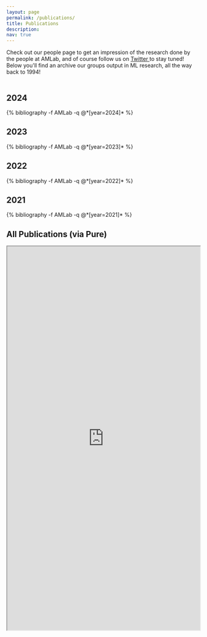 ```yaml
---
layout: page
permalink: /publications/
title: Publications
description: 
nav: true
---
```

<!-- _pages/publications.md -->
<div class="publications">

Check out our people page to get an impression of the research done by the people at AMLab, and of course follow us on <a href="https://twitter.com/{{ site.twitter_username }}" title="Twitter">Twitter <i class="fab fa-twitter"></i></a> to stay tuned! Below you'll find an archive our groups output in ML research, all the way back to 1994! <br><br>

<h2>2024</h2>
{% bibliography -f AMLab -q @*[year=2024]* %}

  
<h2>2023</h2>
{% bibliography -f AMLab -q @*[year=2023]* %}
  
<h2>2022</h2>
{% bibliography -f AMLab -q @*[year=2022]* %}

<h2>2021</h2>
{% bibliography -f AMLab -q @*[year=2021]* %}

<h2>All Publications (via Pure)</h2>

<iframe src="https://dare.uva.nl/search?org-uuid=dfefe074-153e-4c2f-94f4-e6723b28d7d5;docsPerPage=60;sort=year;smode=iframe;startDoc=1" width="100%" height="1000px"></iframe>

</div>
